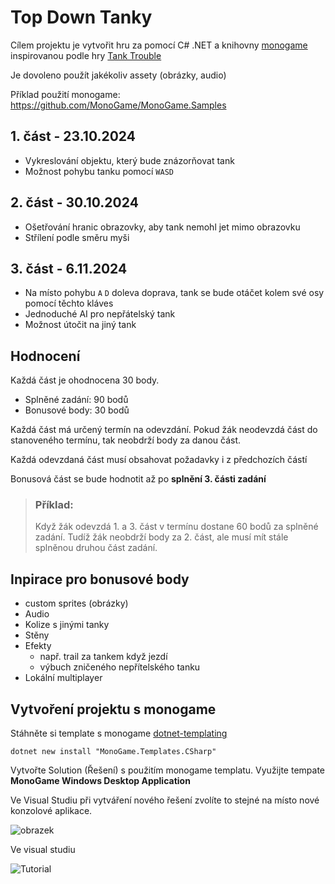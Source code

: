 # Top Down Tanky

Cílem projektu je vytvořit hru za pomocí C# .NET a knihovny [monogame](https://monogame.net/) inspirovanou podle hry [Tank Trouble](https://tanktrouble.com/)

Je dovoleno použít jakékoliv assety (obrázky, audio)

Příklad použití monogame: https://github.com/MonoGame/MonoGame.Samples

## 1. část - 23.10.2024

- Vykreslování objektu, který bude znázorňovat tank
- Možnost pohybu tanku pomocí `WASD`

## 2. část - 30.10.2024

- Ošetřování hranic obrazovky, aby tank nemohl jet mimo obrazovku
- Střílení podle směru myši

## 3. část - 6.11.2024

- Na místo pohybu `A` `D` doleva doprava, tank se bude otáčet kolem své osy pomocí těchto kláves
- Jednoduché AI pro nepřátelský tank
- Možnost útočit na jiný tank

## Hodnocení

Každá část je ohodnocena 30 body.

- Splněné zadání: 90 bodů
- Bonusové body: 30 bodů

Každá část má určený termín na odevzdání. Pokud žák neodevzdá část do stanoveného termínu, tak neobdrží body za danou část.

Každá odevzdaná část musí obsahovat požadavky i z předchozích částí

Bonusová část se bude hodnotit až po **splnění 3. části zadání**

> ### Příklad:
> 
> Když žák odevzdá 1. a 3. část v termínu dostane 60 bodů za splněné zadání. Tudíž žák neobdrží body za 2. část, ale musí mít stále splněnou druhou část zadání. 

## Inpirace pro bonusové body

- custom sprites (obrázky)
- Audio
- Kolize s jinými tanky
- Stěny
- Efekty
    - např. trail za tankem když jezdí
    - výbuch zničeného nepřítelského tanku
- Lokální multiplayer


## Vytvoření projektu s monogame

Stáhněte si template s monogame [dotnet-templating](https://github.com/dotnet/templating/wiki/Available-templates-for-dotnet-new)

`dotnet new install "MonoGame.Templates.CSharp"`

Vytvořte Solution (Řešení) s použitím monogame templatu. Využijte tempate **MonoGame Windows Desktop Application**

Ve Visual Studiu při vytváření nového řešení zvolíte to stejné na místo nové konzolové aplikace.

![obrazek](https://github.com/user-attachments/assets/f8f4d69b-639a-4305-ae41-d77c5430da74)

Ve visual studiu

![Tutorial](https://github.com/user-attachments/assets/233e48d8-8f2e-4e74-aea0-6b1b59a2502a)


